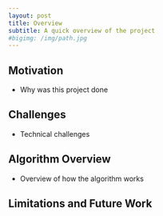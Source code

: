 ```yaml
---
layout: post
title: Overview
subtitle: A quick overview of the project
#bigimg: /img/path.jpg
---
```


## Motivation
- Why was this project done

## Challenges
- Technical challenges

## Algorithm Overview
- Overview of how the algorithm works

## Limitations and Future Work